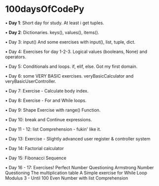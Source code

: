 # 100daysOfCodePy

• **Day 1**:
Short day for study.
At least i get tuples.

• **Day 2**:
Dictionaries.
keys(), values(), items().

• Day 3:
input()
And some exercises with input(), list, tuple, dict.

• Day 4:
Exercises for day 1-2-3. 
Logical values (booleans, None) and operators.

• Day 5:
Conditionals and loops. 
if, elif, else. Got my first domain.

• Day 6:
some VERY BASIC exercises.
veryBasicCalculator and veryBasicUserController.

• Day 7:
Exercise - Calculate body index.

• Day 8:
Exercise - For and While loops.

• Day 9:
Shape Exercise with range() Function.

• Day 10:
break and Continue expressions.

• Day 11 - 12:
list Comprehension - fukin' like it.

• Day 13:
Exercise - Slightly advanced user register & controller system 

• Day 14:
Factorial calculator

• Day 15:
Fibonacci Sequence

• Day 16 - 17:
Exercises!
Perfect Number Questioning
Armstrong Number Questioning
The multiplication table
A Simple exercise for While Loop
Modulus 3 - Until 100
Even Number with list Comprehension
